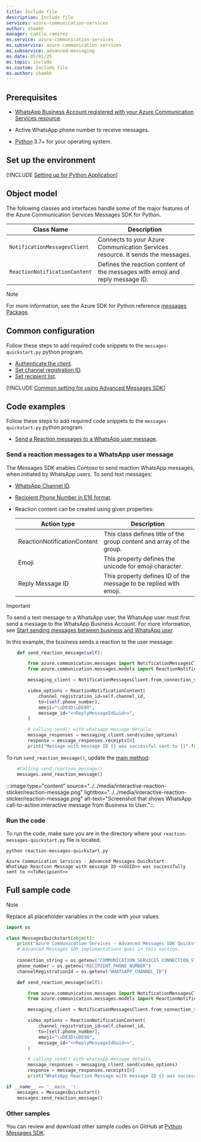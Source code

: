 ```yaml
---
title: Include file
description: Include file
services: azure-communication-services
author: shamkh
manager: camilo.ramirez
ms.service: azure-communication-services
ms.subservice: azure-communication-services
ms.subservice: advanced-messaging
ms.date: 05/01/25
ms.topic: include
ms.custom: Include file
ms.author: shamkh
---
```


## Prerequisites

- [WhatsApp Business Account registered with your Azure Communication Services resource](../../connect-whatsapp-business-account.md).

- Active WhatsApp phone number to receive messages.

- [Python](https://www.python.org/downloads/) 3.7+ for your operating system.

## Set up the environment

[!INCLUDE [Setting up for Python Application](../python-application-setup.md)]

## Object model

The following classes and interfaces handle some of the major features of the Azure Communication Services Messages SDK for Python.

| Class Name | Description  |
| --- | --- |
| `NotificationMessagesClient`  | Connects to your Azure Communication Services resource. It sends the messages.              |
| `ReactionNotificationContent` | Defines the reaction content of the messages with emoji and reply message ID.|

> [!NOTE]
> For more information, see the Azure SDK for Python reference [messages Package](/python/api/azure-communication-messages/azure.communication.messages).

## Common configuration

Follow these steps to add required code snippets to the `messages-quickstart.py` python program.

- [Authenticate the client](#authenticate-the-client).
- [Set channel registration ID](#set-channel-registration-id).
- [Set recipient list](#set-recipient-list).

[!INCLUDE [Common setting for using Advanced Messages SDK](../common-setting-python.md)]

## Code examples

Follow these steps to add required code snippets to the `messages-quickstart.py` python program.

- [Send a Reaction messages to a WhatsApp user message](#send-a-reaction-messages-to-a-whatsapp-user-message).

### Send a reaction messages to a WhatsApp user message

The Messages SDK enables Contoso to send reaction WhatsApp messages, when initiated by WhatsApp users. To send text messages:

- [WhatsApp Channel ID](#set-channel-registration-id).
- [Recipient Phone Number in E16 format](#set-recipient-list).
- Reaction content can be created using given properties:

   | Action type   | Description |
   |----------|---------------------------|
   | ReactionNotificationContent    | This class defines title of the group content and array of the group.    |
   | Emoji    | This property defines the unicode for emoji character.   |
   | Reply Message ID | This property defines ID of the message to be replied with emoji. |

> [!IMPORTANT]
> To send a text message to a WhatsApp user, the WhatsApp user must first send a message to the WhatsApp Business Account. For more information, see [Start sending messages between business and WhatsApp user](#start-sending-messages-between-a-business-and-a-whatsapp-user).

In this example, the business sends a reaction to the user message:

```python
    def send_reaction_message(self):

        from azure.communication.messages import NotificationMessagesClient
        from azure.communication.messages.models import ReactionNotificationContent

        messaging_client = NotificationMessagesClient.from_connection_string(self.connection_string)

        video_options = ReactionNotificationContent(
            channel_registration_id=self.channel_id,
            to=[self.phone_number],
            emoji="\uD83D\uDE00",
            message_id="<<ReplyMessageIdGuid>>",
        )

        # calling send() with whatsapp message details
        message_responses = messaging_client.send(video_options)
        response = message_responses.receipts[0]
        print("Message with message ID {} was successful sent to {}".format(response.message_id, response.to))
```

To run `send_reaction_message()`, update the [main method](#basic-program-structure):

```python
    #Calling send_reaction_message()
    messages.send_reaction_message()
```

:::image type="content" source="../../media/interactive-reaction-sticker/reaction-message.png" lightbox="../../media/interactive-reaction-sticker/reaction-message.png" alt-text="Screenshot that shows WhatsApp call-to-action interactive message from Business to User.":::

### Run the code

To run the code, make sure you are in the directory where your `reaction-messages-quickstart.py` file is located.

```console
python reaction-messages-quickstart.py
```

```output
Azure Communication Services - Advanced Messages Quickstart
WhatsApp Reaction Message with message ID <<GUID>> was successfully sent to <<ToRecipient>>
```

## Full sample code

> [!NOTE]
> Replace all placeholder variables in the code with your values.

```python
import os

class MessagesQuickstart(object):
    print("Azure Communication Services - Advanced Messages SDK Quickstart using connection string.")
    # Advanced Messages SDK implementations goes in this section.
   
    connection_string = os.getenv("COMMUNICATION_SERVICES_CONNECTION_STRING")
    phone_number = os.getenv("RECIPIENT_PHONE_NUMBER")
    channelRegistrationId = os.getenv("WHATSAPP_CHANNEL_ID")

    def send_reaction_message(self):

        from azure.communication.messages import NotificationMessagesClient
        from azure.communication.messages.models import ReactionNotificationContent

        messaging_client = NotificationMessagesClient.from_connection_string(self.connection_string)

        video_options = ReactionNotificationContent(
            channel_registration_id=self.channel_id,
            to=[self.phone_number],
            emoji="\uD83D\uDE00",
            message_id="<<ReplyMessageIdGuid>>",
        )

        # calling send() with whatsapp message details
        message_responses = messaging_client.send(video_options)
        response = message_responses.receipts[0]
        print("WhatsApp Reaction Message with message ID {} was successful sent to {}".format(response.message_id, response.to))

if __name__ == '__main__':
    messages = MessagesQuickstart()
    messages.send_reaction_message()
```

### Other samples

You can review and download other sample codes on GitHub at [Python Messages SDK](https://github.com/Azure-Samples/communication-services-python-quickstarts/tree/main/messages-quickstart).
